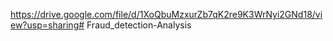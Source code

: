 https://drive.google.com/file/d/1XoQbuMzxurZb7qK2re9K3WrNyi2GNd18/view?usp=sharing# Fraud_detection-Analysis
